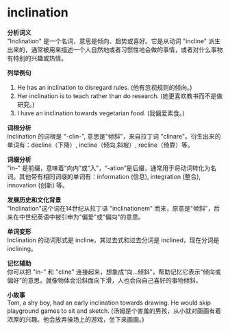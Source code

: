 # inclination

**分析词义**  
"Inclination" 是一个名词，意思是倾向、趋势或喜好。它是从动词 "incline" 派生出来的，通常被用来描述一个人自然地或者习惯性地会做的事情，或者对什么事物有特别的兴趣或热情。

  

**列举例句**

  

1.  He has an inclination to disregard rules. (他有忽视规则的倾向。)
2.  Her inclination is to teach rather than do research. (她更喜欢教书而不是做研究。)
3.  I have an inclination towards vegetarian food. (我偏爱素食。)

  

**词根分析**  
Inclination 的词根是 "-clin-", 意思是"倾斜"，来自拉丁词 "clinare"。衍生出来的单词有：decline（下降）, incline（倾向,斜坡）, recline（倚靠）等。

  

**词缀分析**  
"in-" 是前缀，意味着“向内”或“入”，“-ation”是后缀，通常用于将动词转化为名词。其他带有相同词缀的单词有：information (信息), integration (整合), innovation (创新) 等。

  

**发展历史和文化背景**  
"Inclination"这个词在14世纪从拉丁语 "inclinationem" 而来，原意是"倾斜"，后来在中世纪英语中被引申为"偏爱"或"偏向"的意思。

  

**单词变形**  
Inclination 的动词形式是 incline，其过去式和过去分词是 inclined，现在分词是 inclining。

  

**记忆辅助**  
你可以把 "in-" 和 "cline" 连接起来，想象成“向...倾斜”，帮助记忆它表示“倾向或偏好”的意思。就像物体会沿斜面向下滑，人也会向自己喜好的事物倾斜。

  

**小故事**  
Tom, a shy boy, had an early inclination towards drawing. He would skip playground games to sit and sketch. (汤姆是个害羞的男孩，从小就对画画有着浓厚的兴趣。他会放弃操场上的游戏，坐下来画画。)
